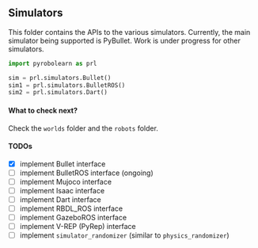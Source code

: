 ## Simulators

This folder contains the APIs to the various simulators. Currently, the main simulator being supported is PyBullet. 
Work is under progress for other simulators.

```python
import pyrobolearn as prl

sim = prl.simulators.Bullet()
sim1 = prl.simulators.BulletROS()
sim2 = prl.simulators.Dart()
```

#### What to check next?

Check the `worlds` folder and the `robots` folder.

#### TODOs

- [x] implement Bullet interface
- [ ] implement BulletROS interface (ongoing)
- [ ] implement Mujoco interface
- [ ] implement Isaac interface
- [ ] implement Dart interface
- [ ] implement RBDL_ROS interface
- [ ] implement GazeboROS interface
- [ ] implement V-REP (PyRep) interface
- [ ] implement `simulator_randomizer` (similar to `physics_randomizer`)
